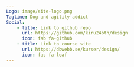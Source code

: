 ```yaml
---
Logo: image/site-logo.png
Tagline: Dog and agility addict
Social:
    - title: Link to github repo
      url: https://github.com/kiru24bth/design
      icon: fab fa-github
    - title: Link to course site
      url: https://dbwebb.se/kurser/design/
      icon: fas fa-leaf
---
```

